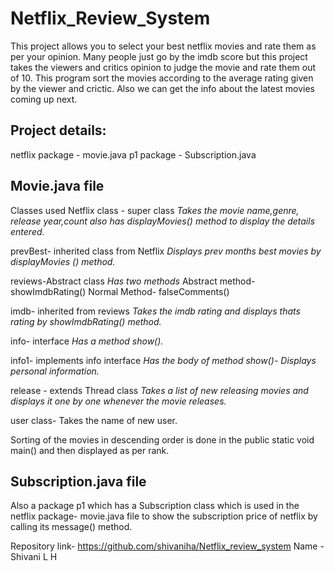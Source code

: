 # Netflix_Review_System

This project allows you to select your best netflix movies and rate them as per your opinion. 
Many people just go by the imdb score but this project takes the viewers and critics opinion to judge the movie and rate them out of 10. This program sort the movies according to the average rating given by the viewer and crictic. Also we can get the info about the latest movies coming up next.

## Project details: 
netflix package - movie.java
p1 package - Subscription.java

## Movie.java file
Classes used
Netflix class - super class
_Takes the movie name,genre, release year,count also has displayMovies() method to display the details entered._

prevBest- inherited class from Netflix
_Displays prev months best movies by displayMovies () method._

reviews-Abstract class 
_Has two methods_
Abstract method- showImdbRating()
Normal Method- falseComments()

imdb- inherited from reviews
_Takes the imdb rating and displays thats rating by showImdbRating() method._

info- interface
_Has a method show()._

info1- implements info interface
_Has the  body of method show()- Displays personal information._

release - extends Thread class
_Takes a list of new releasing movies and displays it one by one whenever the movie releases._

user class- Takes the name of new user.

Sorting of the movies in descending order is done in the public static void main() and then displayed as per rank.

## Subscription.java file
Also a package p1 which has a Subscription class which is used in the netflix package- movie.java file to show the subscription price of netflix by calling its message() method.


Repository link- https://github.com/shivaniha/Netflix_review_system
Name - Shivani L H
